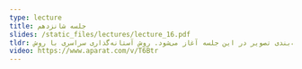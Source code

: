 ```yaml
---
type: lecture
title: جلسه شانزدهم
slides: /static_files/lectures/lecture_16.pdf
tldr: مبحث ناحیه‌بندی تصویر در این جلسه آغاز می‌شود. روش آستانه‌گذاری سراسری با روش Otsu و هم‌چنین روش آستانه‌گذاری وفقی در این جلسه به صورت مفصل توضیح داده می‌شوند. هم‌چنین، روش استخراج ناحیه‌های متصل از تصویر دوسطحی و رشد ناحیه در تصاویر رنگی بحث می‌شوند.
video: https://www.aparat.com/v/T6Btr
---
```

